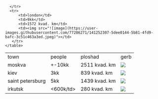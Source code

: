 <html>
  <body>
    <table>
      <tr>
         <td>town</td>
         <td>people</td>
         <td> ploshad</td>
         <td>gerb</td>
      </tr>
      <tr>
         <td>moskva</td>
         <td>+-10kk</td>
         <td>2511 kvad. km</td>
         <td><img src="![image](https://user-images.githubusercontent.com/77286271/141250790-61a7cacb-a3ed-4f94-855d-528deabf63f2.png)"></td>
      </tr>     
      <tr>
         <td>kiev</td>
         <td>3kk</td>
         <td>839 kvad. km</td>
         <td><img src="![image](https://user-images.githubusercontent.com/77286271/141251017-6aa8f157-1ff6-48cf-b25c-10c9107df391.png)"></td>
      </tr>     
      <tr>
          <td>saint petersburg</td>
          <td>5kk</td>
          <td>1439 kvad. km</td>
          <td><img src="![image](https://user-images.githubusercontent.com/77286271/141251211-5321b009-b70c-44c5-8f09-a185013ec040.png)"></td>
      </tr>     
      <tr>
         <td>irkutsk</td>
         <td><600k/td>
         <td>280 kvad. km</td>
         <td><img src="![image](https://user-images.githubusercontent.com/77286271/141251641-e503247e-ac4e-4d30-8fba-eaf71d6034d3.png)"></td>
      
      </tr>
      <tr>
          <td>london</td>
          <td>9kk</td>
          <td>1572 kvad. km</td>
          <td><img src="![image](https://user-images.githubusercontent.com/77286271/141252307-5dee0144-5b81-4fd9-bafc-3c51c463a3ed.jpeg)"></td>             
       </tr>
    </table>
  </body> 
</html>
